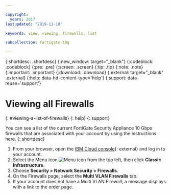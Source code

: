 ```yaml
---

copyright:
  years: 2017
lastupdated: "2019-11-10"

keywords: view, viewing, firewalls, list

subcollection: fortigate-10g

---
```


{:shortdesc: .shortdesc}
{:new_window: target="_blank"}
{:codeblock: .codeblock}
{:pre: .pre}
{:screen: .screen}
{:tip: .tip}
{:note: .note}
{:important: .important}
{:download: .download}
{:external: target="_blank" .external}
{:help: data-hd-content-type='help'}
{:support: data-reuse='support'}

# Viewing all Firewalls
{: #viewing-a-list-of-firewalls}
{: help}
{: support}

You can see a list of the current FortiGate Security Appliance 10 Gbps firewalls that are associated with your account by using the instructions here.
{: shortdesc}

1. From your browser, open the [IBM Cloud console](https://cloud.ibm.com){: external} and log in to your account.
2. Select the Menu icon ![Menu icon](../../icons/icon_hamburger.svg) from the top left, then click **Classic Infrastructure**.
3. Choose **Security > Network Security > Firewalls**.
3. On the Firewalls page, select the **Multi VLAN Firewalls** tab.
4. If your account does not have a Multi VLAN Firewall, a message displays with a link to the order page.
